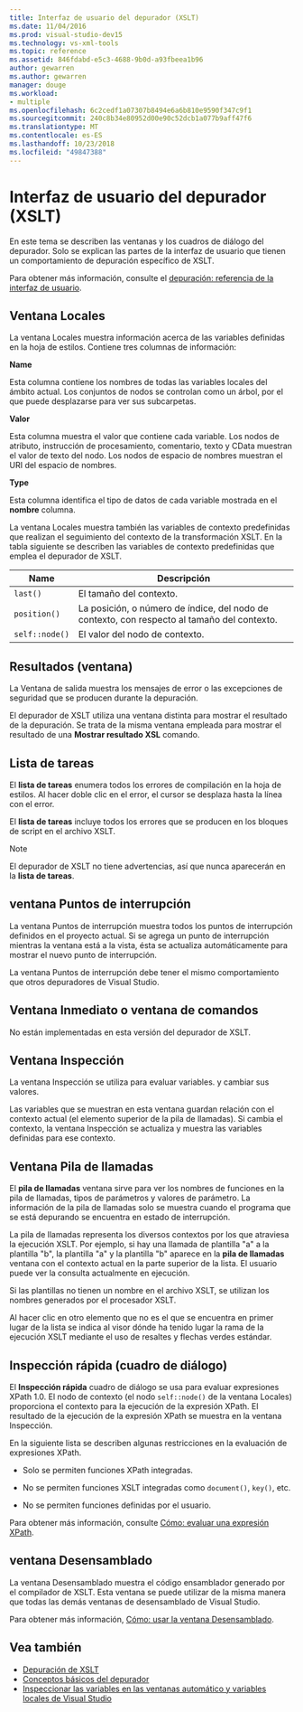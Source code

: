 ```yaml
---
title: Interfaz de usuario del depurador (XSLT)
ms.date: 11/04/2016
ms.prod: visual-studio-dev15
ms.technology: vs-xml-tools
ms.topic: reference
ms.assetid: 846fdabd-e5c3-4688-9b0d-a93fbeea1b96
author: gewarren
ms.author: gewarren
manager: douge
ms.workload:
- multiple
ms.openlocfilehash: 6c2cedf1a07307b8494e6a6b810e9590f347c9f1
ms.sourcegitcommit: 240c8b34e80952d00e90c52dcb1a077b9aff47f6
ms.translationtype: MT
ms.contentlocale: es-ES
ms.lasthandoff: 10/23/2018
ms.locfileid: "49847388"
---
```

# <a name="debugger-user-interface-xslt"></a>Interfaz de usuario del depurador (XSLT)

En este tema se describen las ventanas y los cuadros de diálogo del depurador. Solo se explican las partes de la interfaz de usuario que tienen un comportamiento de depuración específico de XSLT.

Para obtener más información, consulte el [depuración: referencia de la interfaz de usuario](../debugger/debugging-user-interface-reference.md).

## <a name="locals-window"></a>Ventana Locales
 La ventana Locales muestra información acerca de las variables definidas en la hoja de estilos. Contiene tres columnas de información:

 **Name**

 Esta columna contiene los nombres de todas las variables locales del ámbito actual. Los conjuntos de nodos se controlan como un árbol, por el que puede desplazarse para ver sus subcarpetas.

 **Valor**

 Esta columna muestra el valor que contiene cada variable. Los nodos de atributo, instrucción de procesamiento, comentario, texto y CData muestran el valor de texto del nodo. Los nodos de espacio de nombres muestran el URI del espacio de nombres.

 **Type**

 Esta columna identifica el tipo de datos de cada variable mostrada en el **nombre** columna.

 La ventana Locales muestra también las variables de contexto predefinidas que realizan el seguimiento del contexto de la transformación XSLT. En la tabla siguiente se describen las variables de contexto predefinidas que emplea el depurador de XSLT.

|Name|Descripción|
|-|-----------------|
|`last()`|El tamaño del contexto.|
|`position()`|La posición, o número de índice, del nodo de contexto, con respecto al tamaño del contexto.|
|`self::node()`|El valor del nodo de contexto.|

## <a name="output-window"></a>Resultados (ventana)
 La Ventana de salida muestra los mensajes de error o las excepciones de seguridad que se producen durante la depuración.

 El depurador de XSLT utiliza una ventana distinta para mostrar el resultado de la depuración. Se trata de la misma ventana empleada para mostrar el resultado de una **Mostrar resultado XSL** comando.

## <a name="task-list"></a>Lista de tareas
 El **lista de tareas** enumera todos los errores de compilación en la hoja de estilos. Al hacer doble clic en el error, el cursor se desplaza hasta la línea con el error.

 El **lista de tareas** incluye todos los errores que se producen en los bloques de script en el archivo XSLT.

> [!NOTE]
> El depurador de XSLT no tiene advertencias, así que nunca aparecerán en la **lista de tareas**.

## <a name="breakpoints-window"></a>ventana Puntos de interrupción
 La ventana Puntos de interrupción muestra todos los puntos de interrupción definidos en el proyecto actual. Si se agrega un punto de interrupción mientras la ventana está a la vista, ésta se actualiza automáticamente para mostrar el nuevo punto de interrupción.

 La ventana Puntos de interrupción debe tener el mismo comportamiento que otros depuradores de Visual Studio.

## <a name="command-windowimmediate-window"></a>Ventana Inmediato o ventana de comandos
 No están implementadas en esta versión del depurador de XSLT.

## <a name="watch-window"></a>Ventana Inspección
 La ventana Inspección se utiliza para evaluar variables. y cambiar sus valores.

 Las variables que se muestran en esta ventana guardan relación con el contexto actual (el elemento superior de la pila de llamadas). Si cambia el contexto, la ventana Inspección se actualiza y muestra las variables definidas para ese contexto.

## <a name="call-stack-window"></a>Ventana Pila de llamadas
 El **pila de llamadas** ventana sirve para ver los nombres de funciones en la pila de llamadas, tipos de parámetros y valores de parámetro. La información de la pila de llamadas solo se muestra cuando el programa que se está depurando se encuentra en estado de interrupción.

 La pila de llamadas representa los diversos contextos por los que atraviesa la ejecución XSLT. Por ejemplo, si hay una llamada de plantilla "a" a la plantilla "b", la plantilla "a" y la plantilla "b" aparece en la **pila de llamadas** ventana con el contexto actual en la parte superior de la lista. El usuario puede ver la consulta actualmente en ejecución.

 Si las plantillas no tienen un nombre en el archivo XSLT, se utilizan los nombres generados por el procesador XSLT.

 Al hacer clic en otro elemento que no es el que se encuentra en primer lugar de la lista se indica al visor dónde ha tenido lugar la rama de la ejecución XSLT mediante el uso de resaltes y flechas verdes estándar.

## <a name="quickwatch-dialog-box"></a>Inspección rápida (cuadro de diálogo)
 El **Inspección rápida** cuadro de diálogo se usa para evaluar expresiones XPath 1.0. El nodo de contexto (el nodo `self::node()` de la ventana Locales) proporciona el contexto para la ejecución de la expresión XPath. El resultado de la ejecución de la expresión XPath se muestra en la ventana Inspección.

 En la siguiente lista se describen algunas restricciones en la evaluación de expresiones XPath.

-   Solo se permiten funciones XPath integradas.

-   No se permiten funciones XSLT integradas como `document()`, `key()`, etc.

-   No se permiten funciones definidas por el usuario.

Para obtener más información, consulte [Cómo: evaluar una expresión XPath](../xml-tools/how-to-evaluate-an-xpath-expression.md).

## <a name="disassembly-window"></a>ventana Desensamblado
 La ventana Desensamblado muestra el código ensamblador generado por el compilador de XSLT. Esta ventana se puede utilizar de la misma manera que todas las demás ventanas de desensamblado de Visual Studio.

 Para obtener más información, [Cómo: usar la ventana Desensamblado](../debugger/how-to-use-the-disassembly-window.md).

## <a name="see-also"></a>Vea también

- [Depuración de XSLT](../xml-tools/debugging-xslt.md)
- [Conceptos básicos del depurador](../debugger/getting-started-with-the-debugger.md)
- [Inspeccionar las variables en las ventanas automático y variables locales de Visual Studio](../debugger/autos-and-locals-windows.md)